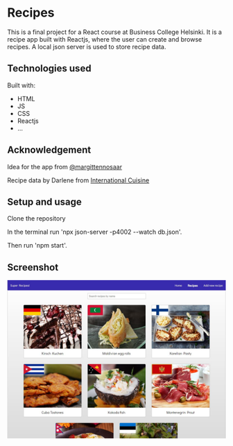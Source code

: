 # Recipes

This is a final project for a React course at Business College Helsinki. It is a recipe app built with Reactjs, where the user can create and browse recipes. A local json server is used to store recipe data.

## Technologies used

Built with:

- HTML
- JS
- CSS
- Reactjs
- ...

## Acknowledgement

Idea for the app from [@margittennosaar](https://github.com/margittennosaar)

Recipe data by Darlene from [International Cuisine](https://www.internationalcuisine.com/)

## Setup and usage

Clone the repository

In the terminal run 'npx json-server -p4002 --watch db.json'.

Then run 'npm start'.

## Screenshot

![Screenshot](/src/media/recipeimage.JPG)